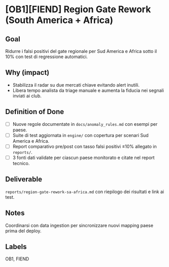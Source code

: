 # [OB1][FIEND] Region Gate Rework (South America + Africa)

## Goal
Ridurre i falsi positivi del gate regionale per Sud America e Africa sotto il 10% con test di regressione automatici.

## Why (impact)
- Stabilizza il radar su due mercati chiave evitando alert inutili.
- Libera tempo analista da triage manuale e aumenta la fiducia nei segnali inviati ai club.

## Definition of Done
- [ ] Nuove regole documentate in `docs/anomaly_rules.md` con esempi per paese.
- [ ] Suite di test aggiornata in `engine/` con copertura per scenari Sud America e Africa.
- [ ] Report comparativo pre/post con tasso falsi positivi ≤10% allegato in `reports/`.
- [ ] 3 fonti dati validate per ciascun paese monitorato e citate nel report tecnico.

## Deliverable
`reports/region-gate-rework-sa-africa.md` con riepilogo dei risultati e link ai test.

## Notes
Coordinarsi con data ingestion per sincronizzare nuovi mapping paese prima del deploy.

## Labels
OB1, FIEND
